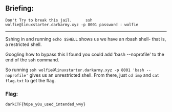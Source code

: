 ## Briefing: 

`Don't Try to break this jail.     
ssh wolfie@linuxstarter.darkarmy.xyz -p 8001 password : wolfie` 

---

Sshing in and running `echo $SHELL` shows us we have an rbash shell- that is, a restricted shell. 

Googling how to bypass this I found you could add 'bash --noprofile' to the end of the ssh command. 

So running `ssh wolfie@linuxstarter.darkarmy.xyz -p 8001 'bash --noprofile'` gives us an unrestricted shell. 
From there, just `cd imp` and `cat flag.txt` to get the flag.

### Flag:   
```darkCTF{h0pe_y0u_used_intended_w4y}```

